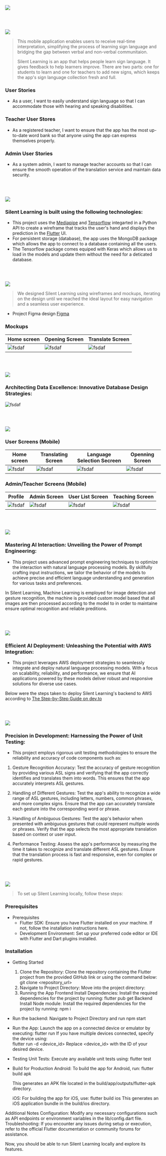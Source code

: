 <img src="./readme/title1.svg"/>

<br><br>

<!-- project philosophy -->
<img src="./readme/title2.svg"/>

>This mobile application enables users to receive real-time interpretation, simplifying the process of learning sign language and bridging the gap between verbal and non-verbal communitaion.
> 
>Silent Learning is an app that helps people learn sign language. It gives feedback to help learners improve. There are two parts: one for students to learn and one for teachers to add new signs, which keeps the app's sign language collection fresh and full.


### User Stories
- As a user, I want to easily understand sign language so that I can accommodate those with hearing and speaking disabilities.

### Teacher User Stores
- As a registered teacher, I want to ensure that the app has the most up-to-date word bank so that anyone using the app can express themselves properly.

### Admin User Stories
- As a system admin, I want to manage teacher accounts so that I can ensure the smooth operation of the translation service and maintain data security.

<br><br>
<!-- Tech stack -->
<img src="./readme/title3.svg"/>

###  Silent Learning is built using the following technologies:

- This project uses the [Mediapipe](https://mediapipe.readthedocs.io/) and [Tensorflow](https://www.tensorflow.org/api_docs) integarted in a Python API to create a wireframe that tracks the user's hand and displays the prediction in the [Flutter](https://docs.flutter.dev/) UI.
- For persistent storage (database), the app uses the MongoDB package which allows the app to connect to a database containing all the users.
- The Tensorflow package comes equiped with Keras which allows us to load in the models and update them without the need for a deticated database.

<br><br>
<!-- UI UX -->
<img src="./readme/title4.svg"/>


> We designed Silent Learning using wireframes and mockups, iterating on the design until we reached the ideal layout for easy navigation and a seamless user experience.

- Project Figma design [Figma](https://www.figma.com/file/xcOANpKdHBofpmiJXo8pvz/Silent-Learning?type=design&node-id=0-1&mode=design&t=8ozsZ9HivkYXuGxC-0)


### Mockups
| Home screen  | Opening Screen | Translate Screen |
| ---| ---| ---|
| ![fsdaf](./readme/images/home.gif) | ![fsdaf](./readme/images/Openning%20Screen.png) | ![fsdaf](./readme/images/translate.gif) |

<br><br>

<!-- Database Design -->
<img src="./readme/title5.svg"/>

###  Architecting Data Excellence: Innovative Database Design Strategies:

![fsdaf](./readme/images/mongo_database_v1.png)


<br><br>


<!-- Implementation -->
<img src="./readme/title6.svg"/>


### User Screens (Mobile)
| Home screen  | Translating Screen |Language Selection Secreen | Openning Screen | 
| ---| ---| ---| ---|
| ![fsdaf](./readme/images/home.gif) | ![fsdaf](./readme/images/translate.gif) | ![fsdaf](./readme/images/Language%20screen.png) | ![fsdaf](./readme/images/Openning%20Screen.png) |

### Admin/Teacher Screens (Mobile)
| Profile | Admin Screen | User List Screen | Teaching Screen | 
| ---| ---| ---| ---|
| ![fsdaf](./readme/images/profile.png) | ![fsdaf](./readme/images/Admin.png) |![fsdaf](./readme/images/User%20list.png) | ![fsdaf](./readme/images/Teaching%20screen.png) | 


<br><br>


<!-- Prompt Engineering -->
<img src="./readme/title7.svg"/>

###  Mastering AI Interaction: Unveiling the Power of Prompt Engineering:

- This project uses advanced prompt engineering techniques to optimize the interaction with natural language processing models. By skillfully crafting input instructions, we tailor the behavior of the models to achieve precise and efficient language understanding and generation for various tasks and preferences.

In Silent Learning, Machine Learning is employed for image detection and gesture recognition, the machine is provided custom model based that all images are then processed according to the model to in order to maintaine ensure optimal recognition and reliable preditions.

<br><br>

<!-- AWS Deployment -->
<img src="./readme/title8.svg"/>

###  Efficient AI Deployment: Unleashing the Potential with AWS Integration:

- This project leverages AWS deployment strategies to seamlessly integrate and deploy natural language processing models. With a focus on scalability, reliability, and performance, we ensure that AI applications powered by these models deliver robust and responsive solutions for diverse use cases.

Below were the steps taken to deploy Silent Learning's backend to AWS according to [The Step-by-Step Guide on dev.to](https://dev.to/drsimplegraffiti/from-code-to-the-cloud-a-step-by-step-guide-to-deploying-your-nodejs-app-on-aws-ec2-4300)

<br><br>

<!-- Unit Testing -->
<img src="./readme/title9.svg"/>

###  Precision in Development: Harnessing the Power of Unit Testing:

- This project employs rigorous unit testing methodologies to ensure the reliability and accuracy of code components such as: 
 1. Gesture Recognition Accuracy: Test the accuracy of gesture recognition by providing various ASL signs and verifying that the app correctly identifies and translates them into words. This ensures that the app accurately interprets ASL gestures.

 2. Handling of Different Gestures: Test the app's ability to recognize a wide range of ASL gestures, including letters, numbers, common phrases, and more complex signs. Ensure that the app can accurately translate each gesture into the corresponding word or phrase.

 3. Handling of Ambiguous Gestures: Test the app's behavior when presented with ambiguous gestures that could represent multiple words or phrases. Verify that the app selects the most appropriate translation based on context or user input.

 4. Performance Testing: Assess the app's performance by measuring the time it takes to recognize and translate different ASL gestures. Ensure that the translation process is fast and responsive, even for complex or rapid gestures.

<br><br>


<!-- How to run -->
<img src="./readme/title10.svg"/>

> To set up Silent Learning locally, follow these steps:

### Prerequisites

- Prerequisites
    - Flutter SDK: Ensure you have Flutter installed on your machine. If not, follow the installation instructions here.
    - Development Environment: Set up your preferred code editor or IDE with Flutter and Dart plugins installed.

### Installation
- Getting Started
    1. Clone the Repository: Clone the repository containing the Flutter project from the provided GitHub link or using the command below:
    git clone <repository_url>
    2. Navigate to Project Directory: Move into the project directory:
    3. Running the App
        Frontend Install Dependencies: Install the required dependencies for the project by running:
            flutter pub get
        Backend Install Node module: Install the required dependencies for the project by running:
            npm i
- Run the backend: Navigate to Project Directory and run
            npm start
- Run the App: Launch the app on a connected device or emulator by executing:
        flutter run
    If you have multiple devices connected, specify the device using:   
        flutter run -d <device_id>
    Replace <device_id> with the ID of your desired device.
- Testing
    Unit Tests: Execute any available unit tests using:
        flutter test
- Build for Production
    Android: To build the app for Android, run:
        flutter build apk

    This generates an APK file located in the build/app/outputs/flutter-apk directory.

    iOS: For building the app for iOS, use:
        flutter build ios
    This generates an iOS application bundle in the build/ios directory.

Additional Notes
Configuration: Modify any necessary configurations such as API endpoints or environment variables in the lib/config.dart file.
Troubleshooting: If you encounter any issues during setup or execution, refer to the official Flutter documentation or community forums for assistance.

Now, you should be able to run Silent Learning locally and explore its features.
